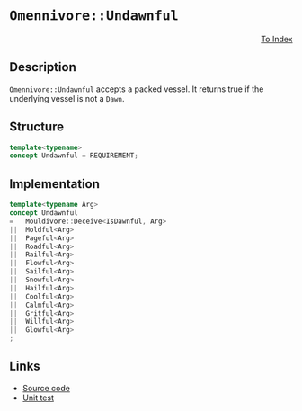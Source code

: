 <!-- Copyright 2024 Feng Mofan
SPDX-License-Identifier: Apache-2.0 -->

# `Omennivore::Undawnful`

<p style='text-align: right;'><a href="../../concepts.md#omennivore-undawnful">To Index</a></p>

## Description

`Omennivore::Undawnful` accepts a packed vessel.
It returns true if the underlying vessel is not a `Dawn`.

## Structure

```C++
template<typename>
concept Undawnful = REQUIREMENT;
```

## Implementation

```C++
template<typename Arg>
concept Undawnful
=   Mouldivore::Deceive<IsDawnful, Arg>
||  Moldful<Arg>
||  Pageful<Arg>
||  Roadful<Arg>
||  Railful<Arg>
||  Flowful<Arg>
||  Sailful<Arg>
||  Snowful<Arg>
||  Hailful<Arg>
||  Coolful<Arg>
||  Calmful<Arg>
||  Gritful<Arg>
||  Willful<Arg>
||  Glowful<Arg>
;
```

## Links

- [Source code](../../../../conceptrodon/omennivore/concepts/undawnful.hpp)
- [Unit test](../../../../tests/unit/concepts/omennivore/undawnful.test.hpp)
